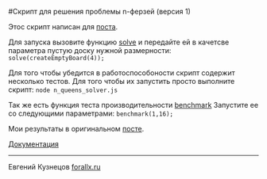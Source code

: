 #Скрипт для решения проблемы n-ферзей (версия 1)

Этос скрипт написан для [поста](http://forallx.ru).

Для запуска вызовите функцию [solve](https://rawgithub.com/ch-ms/n-queens-problem-solver/master/doc/global.html#solve)
и передайте ей в качетсве параметра пустую доску нужной размерности:
`solve(createEmptyBoard(4));`

Для того чтобы убедится в работоспособоности скрипт содержит несколько тестов. Для того чтобы их запустить просто выполните скрипт:
`node n_queens_solver.js`

Так же есть функция теста производительности [benchmark](https://rawgithub.com/ch-ms/n-queens-problem-solver/master/doc/global.html#benchmark)
Запустите ее со следующими параметрами:
`benchmark(1,16);`

Мои результаты в оригинальном [посте](http://forallx.ru).

[Документация](https://rawgithub.com/ch-ms/n-queens-problem-solver/master/doc/index.html)

---
Евгений Кузнецов
[forallx.ru](http://forallx.ru)
